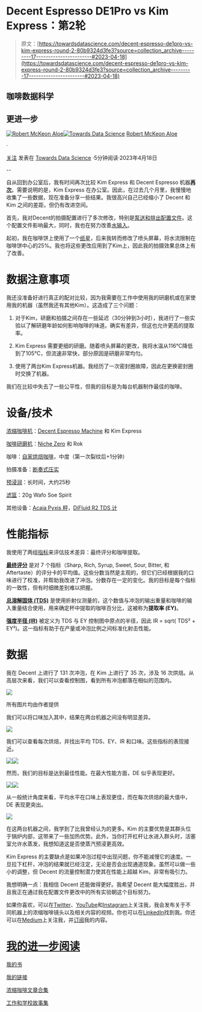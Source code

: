 # Decent Espresso DE1Pro vs Kim Express：第2轮

> 原文：[https://towardsdatascience.com/decent-espresso-de1pro-vs-kim-express-round-2-80b9324d3fe3?source=collection_archive---------17-----------------------#2023-04-18](https://towardsdatascience.com/decent-espresso-de1pro-vs-kim-express-round-2-80b9324d3fe3?source=collection_archive---------17-----------------------#2023-04-18)

## 咖啡数据科学

## 更进一步

[](https://rmckeon.medium.com/?source=post_page-----80b9324d3fe3--------------------------------)[![Robert McKeon Aloe](../Images/ab747f7e39f9f4fdf10d92041d4dc37c.png)](https://rmckeon.medium.com/?source=post_page-----80b9324d3fe3--------------------------------)[](https://towardsdatascience.com/?source=post_page-----80b9324d3fe3--------------------------------)[![Towards Data Science](../Images/a6ff2676ffcc0c7aad8aaf1d79379785.png)](https://towardsdatascience.com/?source=post_page-----80b9324d3fe3--------------------------------) [Robert McKeon Aloe](https://rmckeon.medium.com/?source=post_page-----80b9324d3fe3--------------------------------)

·

[关注](https://medium.com/m/signin?actionUrl=https%3A%2F%2Fmedium.com%2F_%2Fsubscribe%2Fuser%2Fae592466d35f&operation=register&redirect=https%3A%2F%2Ftowardsdatascience.com%2Fdecent-espresso-de1pro-vs-kim-express-round-2-80b9324d3fe3&user=Robert+McKeon+Aloe&userId=ae592466d35f&source=post_page-ae592466d35f----80b9324d3fe3---------------------post_header-----------) 发表在 [Towards Data Science](https://towardsdatascience.com/?source=post_page-----80b9324d3fe3--------------------------------) ·5分钟阅读·2023年4月18日[](https://medium.com/m/signin?actionUrl=https%3A%2F%2Fmedium.com%2F_%2Fvote%2Ftowards-data-science%2F80b9324d3fe3&operation=register&redirect=https%3A%2F%2Ftowardsdatascience.com%2Fdecent-espresso-de1pro-vs-kim-express-round-2-80b9324d3fe3&user=Robert+McKeon+Aloe&userId=ae592466d35f&source=-----80b9324d3fe3---------------------clap_footer-----------)

--

[](https://medium.com/m/signin?actionUrl=https%3A%2F%2Fmedium.com%2F_%2Fbookmark%2Fp%2F80b9324d3fe3&operation=register&redirect=https%3A%2F%2Ftowardsdatascience.com%2Fdecent-espresso-de1pro-vs-kim-express-round-2-80b9324d3fe3&source=-----80b9324d3fe3---------------------bookmark_footer-----------)

自从回到办公室后，我有时间再次比较 Kim Express 和 Decent Espresso 机器[**再次**](https://medium.com/nerd-for-tech/steam-pre-infusion-for-espresso-a-summary-1c58c65a937a)。需要说明的是，Kim Express 在办公室。因此，在过去几个月里，我慢慢地收集了一些数据，现在准备分享一些结果。我很高兴自己已经缩小了 Decent 和 Kim 之间的差距，但仍有改进空间。

首先，我对Decent的拍摄配置进行了多次修改，特别是[泵送和排出配置文件](/the-birth-of-the-pump-dump-espresso-profile-on-the-decent-9f8a438f1151)。这个配置文件影响最大，同时，我也在努力改善[水输入](https://medium.com/@rmckeon/advanced-shower-screens-for-espresso-7336e67df768)。

起初，我在咖啡饼上使用了一个[纸星](https://medium.com/nerd-for-tech/iterative-design-of-top-paper-filters-for-espresso-20d261bbc519)，后来我转而修改了喷头屏幕，将水流限制在咖啡饼中心的25%。我也将这些更改应用到了Kim上，因此我的拍摄效果总体上有了改善。

# 数据注意事项

我还没准备好进行真正的配对比较，因为我需要在工作中使用我的研磨机或在家使用我的机器（虽然我还有其他Kim）。这造成了三个问题：

1.  对于Kim，研磨和拍摄之间存在一些延迟（30分钟到3小时），我进行了一些实验以了解研磨年龄如何影响咖啡的味道。确实有差异，但这也允许更高的提取率。

1.  Kim Express 需要更细的研磨。随着喷头屏幕的更改，我将水温从116°C降低到了105°C，但流速非常快，部分原因是研磨非常均匀。

1.  使用了两台Kim Express机器。我经历了一次密封圈故障，因此在更换密封圈时交换了机器。

我们在比较中失去了一些公平性，但我的目标是为每台机器制作最佳的咖啡。

# 设备/技术

[浓缩咖啡机](/taxonomy-of-lever-espresso-machines-f32d111688f1)：[Decent Espresso Machine](/developing-a-decent-profile-for-espresso-c2750bed053f) 和 Kim Express

[咖啡研磨机](/rok-beats-niche-zero-part-1-7957ec49840d)：[Niche Zero](https://youtu.be/2F_0bPW7ZPw) 和 Rok

咖啡：[自家烘焙咖啡](https://rmckeon.medium.com/coffee-roasting-splash-page-780b0c3242ea)，中度（第一次裂纹后+1分钟）

拍摄准备：[断奏式压实](/staccato-tamping-improving-espresso-without-a-sifter-b22de5db28f6)

[预浸润](/pre-infusion-for-espresso-visual-cues-for-better-espresso-c23b2542152e)：长时间，大约25秒

[滤篮](https://rmckeon.medium.com/espresso-baskets-and-related-topics-splash-page-ff10f690a738)：20g Wafo Soe Spirit

其他设备：[Acaia Pyxis 秤](/data-review-acaia-scale-pyxis-for-espresso-457782bafa5d)，[DiFluid R2 TDS 计]([https://rmckeon.medium.com/difluid-refractometer-for-coffee-summary-82ba8d9c9dee](https://rmckeon.medium.com/difluid-refractometer-for-coffee-summary-82ba8d9c9dee))

# 性能指标

我使用了两组[指标](/metrics-of-performance-espresso-1ef8af75ce9a)来评估技术差异：最终评分和咖啡提取。

[**最终评分**](https://towardsdatascience.com/@rmckeon/coffee-data-sheet-d95fd241e7f6) 是对 7 个指标（Sharp, Rich, Syrup, Sweet, Sour, Bitter, 和 Aftertaste）的评分卡的平均值。这些分数当然是主观的，但它们已经根据我的口味进行了校准，并帮助我改进了冲泡。分数存在一定的变化。我的目标是每个指标的一致性，但有时细微差别难以把握。

[**总溶解固体 (TDS)**](/coffee-solubility-in-espresso-an-initial-study-88f78a432e2c) 是使用折射仪测量的，这个数值与冲泡的输出重量和咖啡的输入重量结合使用，用来确定杯中提取的咖啡百分比，这被称为**提取率 (EY)**。

[**强度半径 (IR)**](/improving-coffee-extraction-metrics-intensity-radius-bb31e266ca2a) 被定义为 TDS 与 EY 控制图中原点的半径，因此 IR = sqrt( TDS² + EY²)。这一指标有助于在产量或冲泡比例之间标准化射击性能。

# 数据

我在 Decent 上进行了 131 次冲泡，在 Kim 上进行了 35 次，涉及 16 次烘焙。从高层次来看，我们可以查看控制图，看到所有冲泡都落在相似的范围内。

![](../Images/9878560ea9fb014064aed6c9bdd5a389.png)

所有图片均由作者提供

我们可以将口味加入其中，结果在两台机器之间没有明显差异。

![](../Images/dfed3412a3f2c0e319a42ec1f8533cb5.png)

我们可以查看每次烘焙，并找出平均 TDS、EY、IR 和口味。这些指标的表现接近。

![](../Images/1ad28caaa8958dc9ac8036b0d97180ef.png)![](../Images/6bc10e4294f32053eb4ad09410ae7f72.png)

然而，我们的目标是达到最佳性能。在最大性能方面，DE 似乎表现更好。

![](../Images/992fd9c7b8ce73a9f691a0f1cf7439b9.png)![](../Images/e6dc192f2a0b0e52d71e35a9e94395c5.png)

从一般统计角度来看，平均水平在口味上表现更佳，而在每次烘焙的最大值中，DE 表现更突出。

![](../Images/bcee214a7d18ad9d7cafdbc0ad44192d.png)

在这两台机器之间，我学到了比我曾经认为的更多。Kim 的主要优势是其群头位于锅炉内部，这带来了一些加热优势。此外，当你打开杠杆让水进入群头时，活塞室允许水蒸发，我想知道这是否使蒸汽预浸更高效。

Kim Express 的主要缺点是如果冲泡过程中出现问题，你不能减慢它的速度。一旦拉下杠杆，冲泡的结果就已经注定，无论是否会出现通道现象。虽然可以做一些小的调整，但 Decent 的流量控制潜力使其在性能上超越 Kim，非常有吸引力。

我想明确一点：我相信 Decent 还能做得更好。我希望 Decent 能大幅度胜出，并且我正在通过我在配置文件更改中的所有实验朝这个目标努力。

如果你喜欢，可以在[Twitter](https://mobile.twitter.com/espressofun)、[YouTube](https://m.youtube.com/channel/UClgcmAtBMTmVVGANjtntXTw)和[Instagram](https://www.instagram.com/espressofun/)上关注我，我会发布关于不同机器上的浓缩咖啡镜头以及相关内容的视频。你也可以在[LinkedIn](https://www.linkedin.com/in/dr-robert-mckeon-aloe-01581595)找到我。你还可以在[Medium](https://towardsdatascience.com/@rmckeon/follow)上关注我，并[订阅](https://rmckeon.medium.com/subscribe)我的内容。

# [我的进一步阅读](https://rmckeon.medium.com/story-collection-splash-page-e15025710347)

[我的书](https://www.kickstarter.com/projects/espressofun/engineering-better-espresso-data-driven-coffee)

[我的链接](https://rmckeon.medium.com/my-links-5de9eb69c26b)

[浓缩咖啡文章合集](https://rmckeon.medium.com/a-collection-of-espresso-articles-de8a3abf9917?postPublishedType=repub)

[工作和学校故事集](https://rmckeon.medium.com/a-collection-of-work-and-school-stories-6b7ca5a58318)
